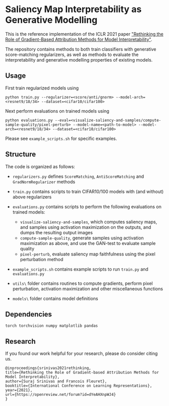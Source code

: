 # Saliency Map Interpretability as Generative Modelling

This is the reference implementation of the ICLR 2021 paper ["Rethinking the Role of Gradient-Based Attribution Methods for Model Interpretability"](https://openreview.net/forum?id=dYeAHXnpWJ4).

The repository contains methods to both train classifiers with generative score-matching regularizers, as well as methods to evaluate the interpretability and generative modelling properties of existing models.

## Usage 
First train regularized models using 

`
python train.py --regularizer=<score/anti/gnorm> --model-arch=<resnet9/18/34> --dataset=<cifar10/cifar100>
`

Next perform evaluations on trained models using

`
python evaluations.py --eval=<visualize-saliency-and-samples/compute-sample-quality/pixel-perturb> --model-name=<path-to-model> --model-arch=<resnet9/18/34> --dataset=<cifar10/cifar100>
`

Please see `example_scripts.sh` for specific examples.


## Structure 

The code is organized as follows:

- `regularizers.py` defines `ScoreMatching`, `AntiScoreMatching` and `GradNormRegularizer` methods

- `train.py` contains scripts to train CIFAR10/100 models with (and without) above regularizers

- `evaluations.py` contains scripts to perform the following evaluations on trained models:
    - `visualize-saliency-and-samples`, which computes saliency maps, and samples using activation maximization on the outputs, and dumps the resulting output images
    - `compute-sample-quality`, generate samples using activation maximization as above, and use the GAN-test to evaluate sample quality
    - `pixel-perturb`, evaluate saliency map faithfulness using the pixel perturbation method


- `example_scripts.sh` contains example scripts to run `train.py` and `evaluations.py`

- `utils\` folder contains routines to compute gradients, perform pixel perturbation, activation maximization and other miscellaneous functions

- `models\` folder contains model definitions


## Dependencies
```
torch torchvision numpy matplotlib pandas
```

## Research
If you found our work helpful for your research, please do consider citing us.
```
@inproceedings{srinivas2021rethinking,
title={Rethinking the Role of Gradient-based Attribution Methods for Model Interpretability},
author={Suraj Srinivas and Francois Fleuret},
booktitle={International Conference on Learning Representations},
year={2021},
url={https://openreview.net/forum?id=dYeAHXnpWJ4}
}
```
